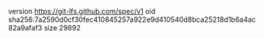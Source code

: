 version https://git-lfs.github.com/spec/v1
oid sha256:7a2590d0cf30fec410845257a922e9d410540d8bca25218d1b6a4ac82a9afaf3
size 29892
